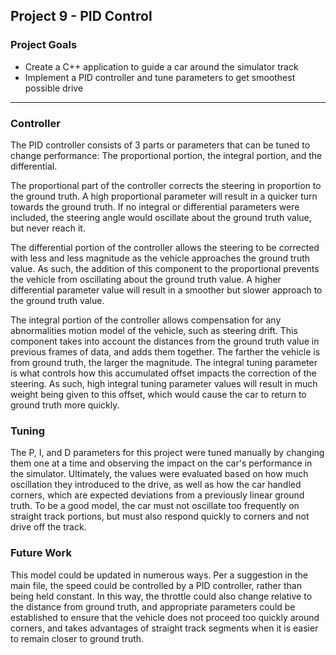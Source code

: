 ## Project 9 - PID Control
### Project Goals
- Create a C++ application to guide a car around the simulator track
- Implement a PID controller and tune parameters to get smoothest possible drive

---

### Controller

The PID controller consists of 3 parts or parameters that can be tuned to change performance: The proportional portion, the integral portion, and the differential.

The proportional part of the controller corrects the steering in proportion to the ground truth. A high proportional parameter will result in a quicker turn towards the ground truth. If no integral or differential parameters were included, the steering angle would oscillate about the ground truth value, but never reach it.

The differential portion of the controller allows the steering to be corrected with less and less magnitude as the vehicle approaches the ground truth value. As such, the addition of this component to the proportional prevents the vehicle from oscillating about the ground truth value. A higher differential parameter value will result in a smoother but slower approach to the ground truth value.

The integral portion of the controller allows compensation for any abnormalities motion model of the vehicle, such as steering drift. This component takes into account the distances from the ground truth value in previous frames of data, and adds them together. The farther the vehicle is from ground truth, the larger the magnitude. The integral tuning parameter is what controls how this accumulated offset impacts the correction of the steering. As such, high integral tuning parameter values will result in much weight being given to this offset, which would cause the car to return to ground truth more quickly.

### Tuning

The P, I, and D parameters for this project were tuned manually by changing them one at a time and observing the impact on the car's performance in the simulator. Ultimately, the values were evaluated based on how much oscillation they introduced to the drive, as well as how the car handled corners, which are expected deviations from a previously linear ground truth. To be a good model, the car must not oscillate too frequently on straight track portions, but must also respond quickly to corners and not drive off the track.

### Future Work

This model could be updated in numerous ways. Per a suggestion in the main file, the speed could be controlled by a PID controller, rather than being held constant. In this way, the throttle could also change relative to the distance from ground truth, and appropriate parameters could be established to ensure that the vehicle does not proceed too quickly around corners, and takes advantages of straight track segments when it is easier to remain closer to ground truth.
